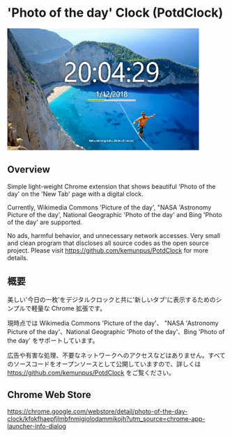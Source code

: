 ﻿# 'Photo of the day' Clock (PotdClock)

![top-page](https://raw.githubusercontent.com/kemunpus/PotdClock/master/store/promotion-440x280.png)

## Overview

Simple light-weight Chrome extension that shows beautiful 'Photo of the day' on the 'New Tab' page with a digital clock.

Currently, Wikimedia Commons 'Picture of the day', "NASA 'Astronomy Picture of the day', National Geographic 'Photo of the day' and Bing 'Photo of the day' are supported.

No ads, harmful behavior, and unnecessary network accesses. Very small and clean program that discloses all source codes as the open source project. Please visit <https://github.com/kemunpus/PotdClock> for more details.

## 概要

美しい'今日の一枚'をデジタルクロックと共に'新しいタブ'に表示するためのシンプルで軽量な Chrome 拡張です。

現時点では Wikimedia Commons 'Picture of the day'、 "NASA 'Astronomy Picture of the day'、National Geographic 'Photo of the day'、Bing 'Photo of the day' をサポートしています。

広告や有害な処理、不要なネットワークへのアクセスなどはありません。すべてのソースコードをオープンソースとして公開していますので、詳しくは <https://github.com/kemunpus/PotdClock> をご覧ください。

## Chrome Web Store

<https://chrome.google.com/webstore/detail/photo-of-the-day-clock/kfokfhaepfjlmbfnmjgiolodammikojh?utm_source=chrome-app-launcher-info-dialog>